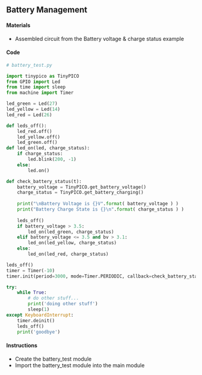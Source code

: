 ## Battery Management

#### Materials
 - Assembled circuit from the Battery voltage & charge status example

#### Code
```Python
# battery_test.py

import tinypico as TinyPICO
from GPIO import Led
from time import sleep
from machine import Timer

led_green = Led(27)
led_yellow = Led(14)
led_red = Led(26)

def leds_off():
    led_red.off()
    led_yellow.off()
    led_green.off()
def led_on(led, charge_status):
    if charge_status:
        led.blink(200, -1)
    else:
        led.on()

def check_battery_status(t):
    battery_voltage = TinyPICO.get_battery_voltage()
    charge_status = TinyPICO.get_battery_charging()
    
    print("\nBattery Voltage is {}V".format( battery_voltage ) )
    print("Battery Charge State is {}\n".format( charge_status ) )
    
    leds_off()
    if battery_voltage > 3.5:
        led_on(led_green, charge_status)
    elif battery_voltage <= 3.5 and bv > 3.1:
        led_on(led_yellow, charge_status)
    else:
        led_on(led_red, charge_status)

leds_off()
timer = Timer(-10)
timer.init(period=3000, mode=Timer.PERIODIC, callback=check_battery_status)

try:
    while True:
        # do other stuff...
        print('doing other stuff')
        sleep(1)
except KeyboardInterrupt:
    timer.deinit()
    leds_off()
    print('goodbye')
```

#### Instructions
 - Create the battery_test module
 - Import the battery_test module into the main module
